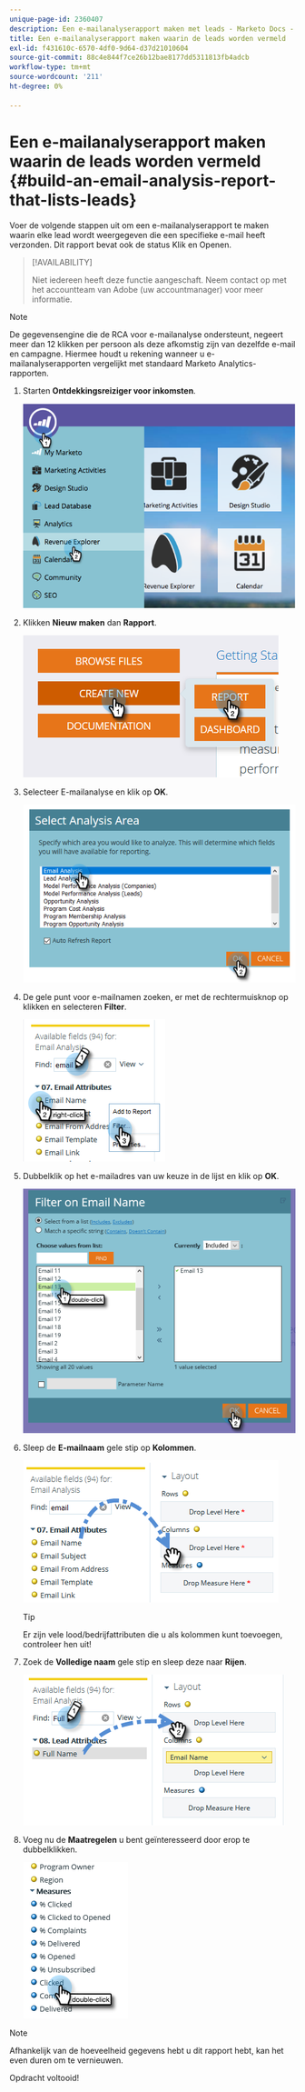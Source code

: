 ```yaml
---
unique-page-id: 2360407
description: Een e-mailanalyserapport maken met leads - Marketo Docs - Productdocumentatie
title: Een e-mailanalyserapport maken waarin de leads worden vermeld
exl-id: f431610c-6570-4df0-9d64-d37d21010604
source-git-commit: 88c4e844f7ce26b12bae8177dd5311813fb4adcb
workflow-type: tm+mt
source-wordcount: '211'
ht-degree: 0%

---
```


# Een e-mailanalyserapport maken waarin de leads worden vermeld {#build-an-email-analysis-report-that-lists-leads}

Voer de volgende stappen uit om een e-mailanalyserapport te maken waarin elke lead wordt weergegeven die een specifieke e-mail heeft verzonden. Dit rapport bevat ook de status Klik en Openen.

>[!AVAILABILITY]
>
>Niet iedereen heeft deze functie aangeschaft. Neem contact op met het accountteam van Adobe (uw accountmanager) voor meer informatie.

>[!NOTE]
>
>De gegevensengine die de RCA voor e-mailanalyse ondersteunt, negeert meer dan 12 klikken per persoon als deze afkomstig zijn van dezelfde e-mail en campagne. Hiermee houdt u rekening wanneer u e-mailanalyserapporten vergelijkt met standaard Marketo Analytics-rapporten.

1. Starten **Ontdekkingsreiziger voor inkomsten**.

   ![](assets/report-that-lists-leads-1.png)

1. Klikken **Nieuw maken** dan **Rapport**.

   ![](assets/report-that-lists-leads-2.png)

1. Selecteer E-mailanalyse en klik op **OK**.

   ![](assets/report-that-lists-leads-3.png)

1. De gele punt voor e-mailnamen zoeken, er met de rechtermuisknop op klikken en selecteren **Filter**.

   ![](assets/report-that-lists-leads-4.png)

1. Dubbelklik op het e-mailadres van uw keuze in de lijst en klik op **OK**.

   ![](assets/report-that-lists-leads-5.png)

1. Sleep de **E-mailnaam** gele stip op **Kolommen**.

   ![](assets/report-that-lists-leads-6.png)

   >[!TIP]
   >
   >Er zijn vele lood/bedrijfattributen die u als kolommen kunt toevoegen, controleer hen uit!

1. Zoek de **Volledige naam** gele stip en sleep deze naar **Rijen**.

   ![](assets/report-that-lists-leads-7.png)

1. Voeg nu de **Maatregelen** u bent geïnteresseerd door erop te dubbelklikken.

   ![](assets/report-that-lists-leads-8.png)

>[!NOTE]
>
>Afhankelijk van de hoeveelheid gegevens hebt u dit rapport hebt, kan het even duren om te vernieuwen.

Opdracht voltooid!
